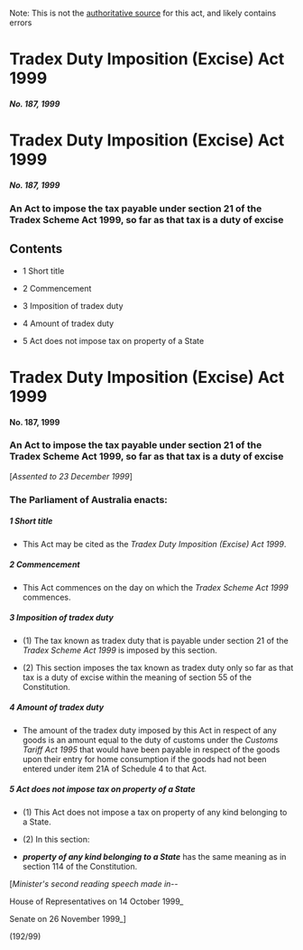 Note: This is not the [authoritative source](https://www.comlaw.gov.au/Details/C2004C01091) for this act, and likely contains errors

# Tradex Duty Imposition (Excise) Act 1999

##### No. 187, 1999

# Tradex Duty Imposition (Excise) Act 1999

##### No. 187, 1999

### An Act to impose the tax payable under section 21 of the Tradex Scheme Act 1999, so far as that tax is a duty of excise

## Contents

   * 1 Short title 

   * 2 Commencement 

   * 3 Imposition of tradex duty 

   * 4 Amount of tradex duty 

   * 5 Act does not impose tax on property of a State 

# Tradex Duty Imposition (Excise) Act 1999

#### No. 187, 1999

### An Act to impose the tax payable under section 21 of the Tradex Scheme Act 1999, so far as that tax is a duty of excise

[_Assented to 23 December 1999_]

### The Parliament of Australia enacts: 

##### 1  Short title

  * This Act may be cited as the _Tradex Duty Imposition (Excise) Act 1999_.

##### 2  Commencement

  * This Act commences on the day on which the _Tradex Scheme Act 1999_ commences.

##### 3  Imposition of tradex duty

  * (1) The tax known as tradex duty that is payable under section 21 of the _Tradex Scheme Act 1999_ is imposed by this section.

  * (2) This section imposes the tax known as tradex duty only so far as that tax is a duty of excise within the meaning of section 55 of the Constitution.

##### 4  Amount of tradex duty

  * The amount of the tradex duty imposed by this Act in respect of any goods is an amount equal to the duty of customs under the _Customs Tariff Act 1995_ that would have been payable in respect of the goods upon their entry for home consumption if the goods had not been entered under item 21A of Schedule 4 to that Act.

##### 5  Act does not impose tax on property of a State

  * (1) This Act does not impose a tax on property of any kind belonging to a State.

  * (2) In this section:

  * **_property of any kind belonging to a State_** has the same meaning as in section 114 of the Constitution.

[_Minister's second reading speech made in--_

House of Representatives on 14 October 1999_

Senate on 26 November 1999_]

(192/99)

